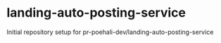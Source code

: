 # landing-auto-posting-service

Initial repository setup for pr-poehali-dev/landing-auto-posting-service